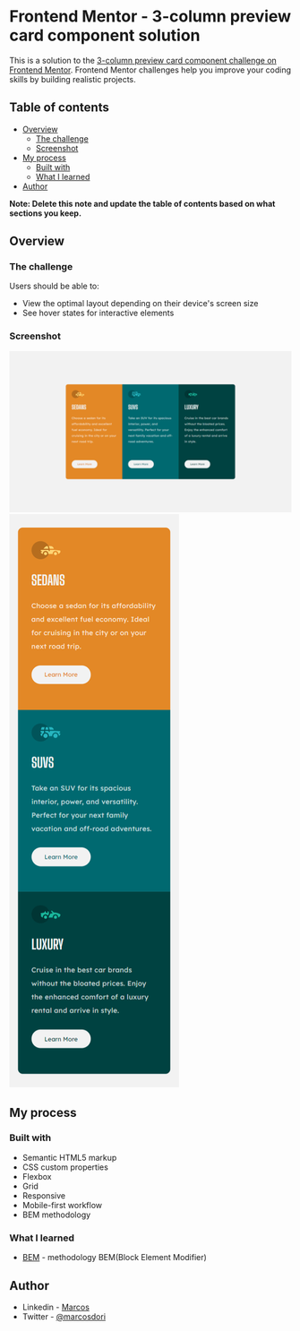# Frontend Mentor - 3-column preview card component solution

This is a solution to the [3-column preview card component challenge on Frontend Mentor](https://www.frontendmentor.io/challenges/3column-preview-card-component-pH92eAR2-). Frontend Mentor challenges help you improve your coding skills by building realistic projects.
## Table of contents

- [Overview](#overview)
  - [The challenge](#the-challenge)
  - [Screenshot](#screenshot)
- [My process](#my-process)
  - [Built with](#built-with)
  - [What I learned](#what-i-learned)
- [Author](#author)

**Note: Delete this note and update the table of contents based on what sections you keep.**

## Overview

### The challenge

Users should be able to:

- View the optimal layout depending on their device's screen size
- See hover states for interactive elements

### Screenshot

![Desktop](./design/my-version-desktop.png)
![Mobile](./design/my-version-mobile.png)

## My process

### Built with

- Semantic HTML5 markup
- CSS custom properties
- Flexbox
- Grid
- Responsive
- Mobile-first workflow
- BEM methodology

### What I learned

- [BEM](http://getbem.com/introduction/) - methodology BEM(Block Element Modifier)

## Author

- Linkedin - [Marcos](https://www.linkedin.com/in/marcos-doriguetto/)
- Twitter - [@marcosdori](https://www.twitter.com/marcosdori)

